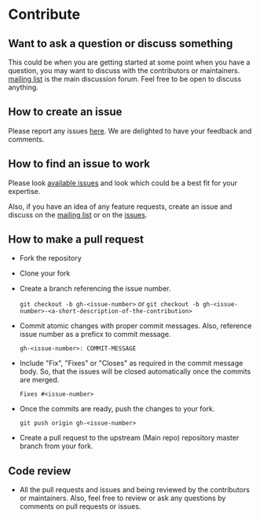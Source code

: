 # Contribute

## Want to ask a question or discuss something
This could be when you are getting started at some point when you have a question, you may want to discuss with the contributors or maintainers. [mailing list](https://groups.google.com/forum/m/#!forum/lsf-elections) is the main discussion forum. Feel free to be open to discuss anything. 

## How to create an issue
Please report any issues [here](https://github.com/ECLK/results-tabulation/issues). We are delighted to have your feedback and comments.

## How to find an issue to work
Please look [available issues](https://github.com/ECLK/results-tabulation/issues) and look which could be a best fit for your expertise.
 
Also, if you have an idea of any feature requests, create an issue and discuss on the [mailing list](https://groups.google.com/forum/m/#!forum/lsf-elections) or on the [issues](https://github.com/ECLK/results-tabulation/issues). 

## How to make a pull request

* Fork the repository
* Clone your fork
* Create a branch referencing the issue number.
   
    `git checkout -b gh-<issue-number>` or `git checkout -b gh-<issue-number>-<a-short-description-of-the-contribution>`
* Commit atomic changes with proper commit messages. Also, reference issue number as a preficx to commit message.
    
    `gh-<issue-number>: COMMIT-MESSAGE`
* Include "Fix", "Fixes" or "Closes" as required in the commit message body. So, that the issues will be closed automatically once the commits are merged.
    
    `Fixes #<issue-number>` 
* Once the commits are ready, push the changes to your fork.
    
    `git push origin gh-<issue-number>`
* Create a pull request to the upstream (Main repo) repository master branch from your fork.

## Code review

* All the pull requests and issues and being reviewed by the contributors or maintainers. Also, feel free to review or ask any questions by comments on pull requests or issues.
